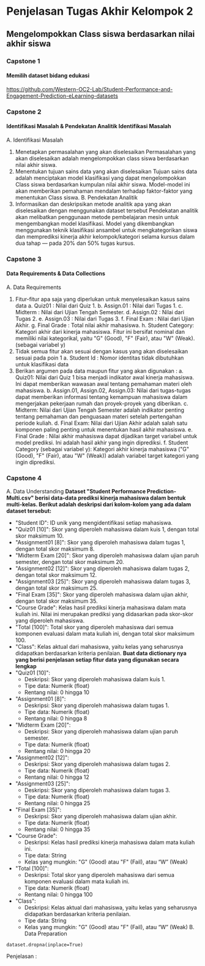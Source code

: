 # Penjelasan Tugas Akhir Kelompok 2 
## Mengelompokkan Class siswa berdasarkan nilai akhir siswa

### Capstone 1
#### Memilih dataset bidang edukasi
https://github.com/Western-OC2-Lab/Student-Performance-and-Engagement-Prediction-eLearning-datasets

### Capstone 2
#### Identifikasi Masalah & Pendekatan Analitik Identifikasi Masalah
A. Identifikasi Masalah
1. Menetapkan permasalahan yang akan diselesaikan
   Permasalahan yang akan diselesaikan adalah mengelompokkan class siswa berdasarkan nilai akhir siswa.
2. Menentukan tujuan sains data yang akan diselesaikan
   Tujuan sains data adalah menciptakan model klasifikasi yang dapat mengelompokkan Class siswa berdasarkan kumpulan nilai akhir siswa. Model-model ini akan memberikan pemahaman mendalam terhadap faktor-faktor yang menentukan Class siswa.
B. Pendekatan Analitik
1. Informasikan dan deskripsikan metode analitik apa yang akan diselesaikan dengan menggunakan dataset tersebut
   Pendekatan analitik akan melibatkan penggunaan metode pembelajaran mesin untuk mengembangkan model klasifikasi. Model yang dikembangkan menggunakan teknik klasifikasi ansambel untuk mengkategorikan siswa dan memprediksi kinerja akhir kelompok/kategori selama kursus dalam dua tahap — pada 20% dan 50% tugas kursus.
### Capstone 3
#### Data Requirements & Data Collections
A. Data Requirements
1. Fitur-fitur apa saja yang diperlukan untuk  menyelesaikan kasus sains data
a. Quiz01 	: Nilai dari Quiz 1.
b. Assign.01	: Nilai dari Tugas 1.
c. Midterm	: Nilai dari Ujian Tengah Semester.
d. Assign.02	: Nilai dari Tugas 2.
e. Assign.03	: Nilai dari Tugas 3.
f. Final Exam	: Nilai dari Ujian Akhir.
g. Final Grade	: Total nilai akhir mahasiswa.
h. Student Category: Kategori akhir dari kinerja mahasiswa. Fitur ini bersifat nominal dan memiliki nilai kategorikal, yaitu "G" (Good), "F" (Fair), atau "W" (Weak).  (sebagai variabel y)
2. Tidak semua fitur akan sesuai dengan kasus yang akan diselesaikan sesuai pada poin 1
a. Student Id : Nomor identitas tidak dibutuhkan untuk klasifikasi data
3. Berikan argumen pada data maupun fitur yang akan digunakan : 
a. Quiz01: Nilai dari Quiz 1 bisa menjadi indikator awal kinerja mahasiswa. Ini dapat memberikan wawasan awal tentang pemahaman materi oleh mahasiswa.
b. Assign.01, Assign.02, Assign.03: Nilai dari tugas-tugas dapat memberikan informasi tentang kemampuan mahasiswa dalam mengerjakan pekerjaan rumah dan proyek-proyek yang diberikan.
c. Midterm: Nilai dari Ujian Tengah Semester adalah indikator penting tentang pemahaman dan penguasaan materi setelah pertengahan periode kuliah.
d. Final Exam: Nilai dari Ujian Akhir adalah salah satu komponen paling penting untuk menentukan hasil akhir mahasiswa.
e. Final Grade : Nilai akhir mahasiswa dapat dijadikan target variabel untuk model prediksi. Ini adalah hasil akhir yang ingin diprediksi.
f. Student Category (sebagai variabel y): Kategori akhir kinerja mahasiswa ("G" (Good), "F" (Fair), atau "W" (Weak)) adalah variabel target kategori yang ingin diprediksi.
### Capstone 4
A. Data Understanding
**Dataset "Student Performance Prediction-Multi.csv" berisi data-data prediksi kinerja mahasiswa dalam bentuk multi-kelas. Berikut adalah deskripsi dari kolom-kolom yang ada dalam dataset tersebut:**
- "Student ID": ID unik yang mengidentifikasi setiap mahasiswa.
- "Quiz01 [10]": Skor yang diperoleh mahasiswa dalam kuis 1, dengan total skor maksimum 10.
- "Assignment01 [8]": Skor yang diperoleh mahasiswa dalam tugas 1, dengan total skor maksimum 8.
- "Midterm Exam [20]": Skor yang diperoleh mahasiswa dalam ujian paruh semester, dengan total skor maksimum 20.
- "Assignment02 [12]": Skor yang diperoleh mahasiswa dalam tugas 2, dengan total skor maksimum 12.
- "Assignment03 [25]": Skor yang diperoleh mahasiswa dalam tugas 3, dengan total skor maksimum 25.
- "Final Exam [35]": Skor yang diperoleh mahasiswa dalam ujian akhir, dengan total skor maksimum 35.
- "Course Grade": Kelas hasil prediksi kinerja mahasiswa dalam mata kuliah ini. Nilai ini merupakan prediksi yang didasarkan pada skor-skor yang diperoleh mahasiswa.
- "Total [100]": Total skor yang diperoleh mahasiswa dari semua komponen evaluasi dalam mata kuliah ini, dengan total skor maksimum 100.
- "Class": Kelas aktual dari mahasiswa, yaitu kelas yang seharusnya didapatkan berdasarkan kriteria penilaian.
**Buat data dictionary nya yang berisi penjelasan setiap fitur data yang digunakan secara lengkap**
- "Quiz01 [10]":
   - Deskripsi: Skor yang diperoleh mahasiswa dalam kuis 1.
   - Tipe data: Numerik (float)
   - Rentang nilai: 0 hingga 10
- "Assignment01 [8]":
   - Deskripsi: Skor yang diperoleh mahasiswa dalam tugas 1.
   - Tipe data: Numerik (float)
   - Rentang nilai: 0 hingga 8
- "Midterm Exam [20]":
   - Deskripsi: Skor yang diperoleh mahasiswa dalam ujian paruh semester.
   - Tipe data: Numerik (float)
   - Rentang nilai: 0 hingga 20
- "Assignment02 [12]":
   - Deskripsi: Skor yang diperoleh mahasiswa dalam tugas 2.
   - Tipe data: Numerik (float)
   - Rentang nilai: 0 hingga 12
- "Assignment03 [25]":
   - Deskripsi: Skor yang diperoleh mahasiswa dalam tugas 3.
   - Tipe data: Numerik (float)
   - Rentang nilai: 0 hingga 25
- "Final Exam [35]":
   - Deskripsi: Skor yang diperoleh mahasiswa dalam ujian akhir.
   - Tipe data: Numerik (float)
   - Rentang nilai: 0 hingga 35
- "Course Grade":
   - Deskripsi: Kelas hasil prediksi kinerja mahasiswa dalam mata kuliah ini.
   - Tipe data: String
   - Kelas yang mungkin: "G" (Good) atau "F" (Fail), atau “W” (Weak)
- "Total [100]":
   - Deskripsi: Total skor yang diperoleh mahasiswa dari semua komponen evaluasi dalam mata kuliah ini.
   - Tipe data: Numerik (float)
   - Rentang nilai: 0 hingga 100
- "Class":
    - Deskripsi: Kelas aktual dari mahasiswa, yaitu kelas yang seharusnya didapatkan berdasarkan kriteria penilaian.
   - Tipe data: String 
    - Kelas yang mungkin: "G" (Good) atau "F" (Fail), atau “W” (Weak) 
B. Data Preparation
```
dataset.dropna(inplace=True)
```
Penjelasan : 
